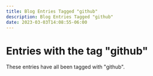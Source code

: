 ```yaml
---
title: Blog Entries Tagged "github"
description: Blog Entries Tagged "github"
date: 2023-03-03T14:08:55-06:00
---
```

# Entries with the tag "github"

These entries have all been tagged with "github".